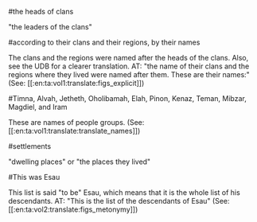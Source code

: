 #the heads of clans

"the leaders of the clans"

#according to their clans and their regions, by their names

The clans and the regions were named after the heads of the clans. Also, see the UDB for a clearer translation. AT: "the name of their clans and the regions where they lived were named after them. These are their names:" (See: [[:en:ta:vol1:translate:figs_explicit]])

#Timna, Alvah, Jetheth, Oholibamah, Elah, Pinon, Kenaz, Teman, Mibzar, Magdiel, and Iram

These are names of people groups. (See: [[:en:ta:vol1:translate:translate_names]])

#settlements

"dwelling places" or "the places they lived"

#This was Esau

This list is said "to be" Esau, which means that it is the whole list of his descendants. AT: "This is the list of the descendants of Esau" (See: [[:en:ta:vol2:translate:figs_metonymy]])